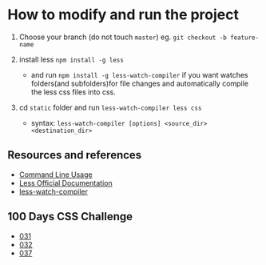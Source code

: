 # How to modify and run the project

1. Choose your branch (do not touch `master`) eg. `git checkout -b feature-name`
2. install less `npm install -g less`
   - and run `npm install -g less-watch-compiler` if you want watches folders(and subfolders)for file changes and automatically compile the less css files into css.
3. cd `static` folder and run `less-watch-compiler less css`

   - syntax: `less-watch-compiler [options] <source_dir> <destination_dir>`

## Resources and references

- [Command Line Usage](http://lesscss.org/usage/)
- [Less Official Documentation](http://lesscss.org/)
- [less-watch-compiler](https://www.npmjs.com/package/less-watch-compiler)

## 100 Days CSS Challenge

- [031](https://codepen.io/LauraEnria/full/gqxKJL)
- [032](https://codepen.io/LauraEnria/full/xMXajd)
- [037]()

